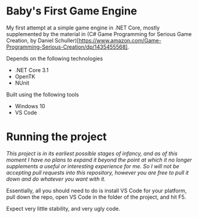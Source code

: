 # Baby's First Game Engine

My first attempt at a simple game engine in .NET Core, mostly supplemented by the material in (C# Game Programming for Serious Game Creation, by Daniel Schuller)[https://www.amazon.com/Game-Programming-Serious-Creation/dp/1435455568].

Depends on the following technologies 
 - .NET Core 3.1
 - OpenTK
 - NUnit
 
Built using the following tools
 - Windows 10
 - VS Code 
 
# Running the project
 
_This project is in its earliest possible stages of infancy, and as of this moment I have no plans to expand it beyond the point at which it no longer supplements a useful or interesting experience for me. So I will not be accepting pull requests into this repository, however you are free to pull it down and do whatever you want with it._

Essentially, all you should need to do is install VS Code for your platform, pull down the repo, open VS Code in the folder of the project, and hit F5. 

Expect very little stability, and very ugly code. 
